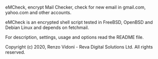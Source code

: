 eMCheck, encrypt Mail Checker, check for new email in gmail.com, yahoo.com and other accounts.

eMCheck is an encrypted shell script tested in FreeBSD, OpenBSD and Debian Linux and depends on fetchmail. 

For description, settings, usage and options read the README file.

Copyright (c) 2020, Renzo Vidoni - Reva Digital Solutions Ltd. All rights reserved.
